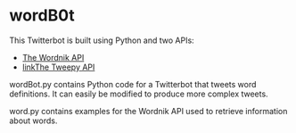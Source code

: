 # wordB0t

This Twitterbot is built using Python and two APIs:

* [The Wordnik API](http://developer.wordnik.com/)
* [linkThe Tweepy API](http://www.tweepy.org/)

wordBot.py contains Python code for a Twitterbot that tweets word definitions.  It can easily be modified to produce more complex tweets.

word.py contains examples for the Wordnik API used to retrieve information about words.
